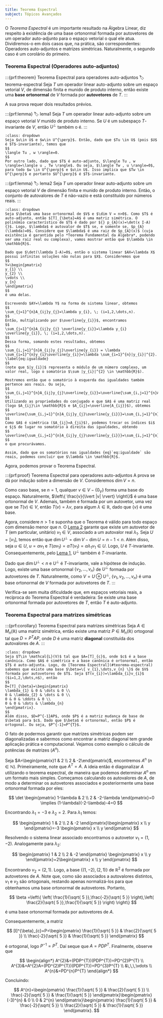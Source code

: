 ```yaml
---
title: Teorema Espectral
subject: Tópicos Avançados
---
```


O *Teorema Espectral* é um importante resultado na Álgebra Linear, diz respeito à existência de uma base ortonormal formada por autovetores de um operador auto-adjunto para o espaço vetorial o qual ele atua. Dividiremos-o em dois casos que, na prática, são correspondentes: Operadores auto-adjuntos e matrizes simétricas. Naturalmente, o segundo caso é um corolário do primeiro.

### Teorema Espectral (Operadores auto-adjuntos)

:::{prf:theorem} Teorema Espectral para operadores auto-adjuntos
:label: teorema-espectral
Seja $T$ um operador linear auto-adjunto sobre um espaço vetorial $V$, de dimensão finita e munido de produto interno, então existe uma **base ortonormal** de $V$ formada por **autovetores** de $T$.
:::

A sua prova requer dois resultados prévios.

:::{prf:lemma}
:label: lema1
Seja $T$ um operador linear auto-adjunto sobre um espaço vetorial $V$ munido de produto interno. Se $U$ é um subespaço $T$-invariante de $V$, então $U^{\perp}$ também o é. 
:::

```{admonition} Demonstração
:class: dropdown
Seja $u\in U$ e $w\in U^{\perp}$. Então, dado que $Tu \in U$ (pois $U$ é $T$-invariante), temos que
$$
\langle Tu , w \rangle=0.
$$
Por outro lado, dado que $T$ é auto-adjunto, $\langle Tu , w \rangle=\langle u , Tw \rangle$. Ou seja, $\langle Tw , u \rangle=0$, para todo $w \in U^{\perp}$ e $u\in U$. Isso implica que $Tw \in U^{\perp}$ e portanto $U^{\perp}$ é $T$-invariante.
```

:::{prf:lemma}
:label: lema2
Seja $T$ um operador linear auto-adjunto sobre um espaço vetorial $V$ de dimensão finita e munido de produto interno. Então, o conjunto de autovalores de $T$ é não-vazio e está constituído por números reais.
:::

```{admonition} Demonstração
:class: dropdown
Seja $\beta$ uma base ortonormal de $V$ e $\dim V = n>0$. Como $T$ é auto-adjunto, então $[T]_{\beta}=A$ é uma matriz simétrica. O polinômio característico de $T$ é dado por ${} p_{A}(x)=\det(x I-A) {}$. Logo, $\lambda$ é autovalor de $T$ se, e somente se, $p_{A}(\lambda)=0$. Considere que $\lambda$ é uma raiz de $p_{A}(x)$ (cuja existência é garantida pelo *Teorema Fundamental da Álgebra*, podendo ser uma raiz real ou complexa), vamos mostrar então que $\lambda \in \mathbb{R}$.

Dado que $\det(\lambda I-A)=0$, então o sistema linear $AX=\lambda X$ possui infinitas soluções não nulas para $X$. Consideremos que
$$
Y=\begin{pmatrix}
y_{1} \\
y_{2} \\
\vdots \\
y_{n}
\end{pmatrix}
$$
é uma delas.

Escrevendo $AY=\lambda Y$ na forma de sistema linear, obtemos
$$
\sum_{j=1}^{n}A_{ij}y_{j}=\lambda y_{i}, \; (i=1,2,\dots,n).
$$
Então, multiplicando por $\overline{y_{i}}$, encontramos
$$
\sum_{j=1}^{n}A_{ij}y_{j} \overline{y_{i}}=\lambda y_{i} \overline{y_{i}}, \; (i=1,2,\dots,n).
$$
Dessa forma, somando estes resultados, obtemos
$$
\sum_{i,j=1}^{n}A_{ij}y_{j}\overline{y_{i}} = \lambda \sum_{i=1}^{n}y_{i}\overline{y_{i}}=\lambda \sum_{i=1}^{n}|y_{i}|^{2}.
\label{eq:igualdade}
$$
(note que $|y_{i}|$ representa o módulo de um número complexo, um valor real, logo o somatório $\sum |y_{i}|^{2} \in \mathbb{R}$).

Mostremos então que o somatório à esquerda das igualdades também pertence aos reais. Ou seja,
$$
\sum_{i,j=1}^{n}A_{ij}y_{j}\overline{y_{i}}=\overline{\sum_{i,j=1}^{n}A_{ij}y_{j}\overline{y_{i}}}.
$$
Utilizando as propriedades do conjugado e que $A$ é uma matriz real (logo $A_{ij}\in \mathbb{R}$ e $A_{ij}=\overline{A_{ij}}$), obtemos
$$
\overline{\sum_{i,j=1}^{n}A_{ij}y_{j}\overline{y_{i}}}=\sum_{i,j=1}^{n}\overline{A_{ij}}\overline{y_{j}}y_{i}=\sum_{i,j=1}^{n}A_{ij}\overline{y_{j}}y_{i}.
$$
Como $A$ é simétrica ($A_{ij}=A_{ji}$), podemos trocar os índices $i$ e $j$ de lugar no somatório à direita das igualdades, obtendo
$$
\overline{\sum_{i,j=1}^{n}A_{ij}y_{j}\overline{y_{i}}}=\sum_{i,j=1}^{n}A_{ij}y_{j}\overline{y_{i}},
$$
o que procurávamos. 

Assim, dado que os somatórios nas igualdades {eq}`eq:igualdade` são reais, podemos concluir que $\lambda \in \mathbb{R}$.
```

Agora, podemos provar o Teorema Espectral.

:::{prf:proof} Teorema Espectral para operadores auto-adjuntos 
A prova se dá por indução sobre a dimensão de $V$. Consideremos $\dim V = n$.

Como caso base, se $n=1$, qualquer ${} v\in V-\{ 0_{V} \} {}$ forma uma base do espaço. Naturalmente, $\left\{  \frac{v}{\lvert |v| \rvert}  \right\}$ é uma base ortonormal de $V$. Ademais, também é formada por um autovetor, uma vez que se $T(v)\in V$, então $T(v)=\lambda v$, para algum $\lambda \in \mathbb{R}$, dado que $\{ v \}$ é uma base.

Agora, considere $n>1$ e suponha que o Teorema é válido para todo espaço com dimensão menor que $n$. O [Lema 2](#lema2) garante que existe um autovetor de $T$ (em particular, unitário) $v_{1}\in V$, associado a um autovalor real $\lambda_{1}$. Seja $U=[v_{1}]$, temos então que $\dim U^{\perp}= \dim V - \dim U=n-1<n$. Além disso, seja $u \in U$, $u=\alpha v_{1}$ e $T(\alpha v_{1})=\alpha T(v_{1})=\alpha \lambda_{1}v_{1}\in U$. Logo, $U$ é $T$-invariante. Consequentemente, pelo [Lema 1](#lema1), $U^{\perp}$ também é $T$-invariante.

Dado que $\dim U^{\perp}<n$ e ${} U^{\perp} {}$ é $T$-invariante, vale a hipótese de indução. Logo, existe uma base ortonormal $\{ v_{2},\dots ,v_{n} \}$ de $U^{\perp}$ formada por autovetores de $T$. Naturalmente, como $V=U \oplus U^{\perp}$, $\{ v_{1},v_{2},\dots,v_{n} \}$ é uma base ortonormal de $V$ formada por autovetores de $T$.
:::

Verifica-se sem muita dificuldade que, em espaços vetoriais reais, a recíproca do Teorema Espectral é verdadeira: Se existe uma base ortonormal formada por autovetores de $T$, então $T$ é auto-adjunto.

### Teorema Espectral para matrizes simétricas

:::{prf:corollary} Teorema Espectral para matrizes simétricas
Seja $A\in M_{n}(\mathbb{R})$ uma matriz simétrica, então existe uma matriz $P\in M_{n}(\mathbb{R})$ ortogonal tal que $D=P^{T}AP$, onde $D$ é uma matriz **diagonal** constituída dos autovalores de $A$.
:::

```{admonition} Demonstração
:class: dropdown
Seja $T\in \mathcal{L}(V)$ tal que $A=[T]_{c}$, onde $c$ é a base canônica. Como $A$ é simétrica e a base canônica é ortonormal, então $T$ é auto-adjunta. Logo, do [Teorema Espectral](#teorema-espectral) sabemos que existe uma base $\beta=\{ v_{1},\dots,v_{n} \}$ de $V$ formada por autovetores de $T$. Seja $T(v_{i})=\lambda_{i}v_{i}$ ($i=1,2,\dots,n$), então
$$
D=[T]_{\beta}=\begin{pmatrix}
\lambda_{1} & 0 & \dots & 0 \\
0 & \lambda_{2} & \dots & 0 \\
0 & 0 & \ddots & 0 \\
0 & 0 & \dots & \lambda_{n}
\end{pmatrix}.
$$
Além disso, $D=P^{-1}AP$, onde $P$ é a matriz mudança de base de $\beta$ para $c$. Dado que $\beta$ é ortonormal, então $P$ é ortogonal. Ou seja, $P^{-1}=P^{T}$.
```

O fato de podermos garantir que matrizes simétricas podem ser diagonalizadas e sabermos como encontrar a matriz diagonal tem grande aplicação prática e computacional. Vejamos como exemplo o cálculo de potências de matrizes ($A^n$).

Seja $A=\begin{pmatrix}1 & 2 \\ 2 & -2\end{pmatrix}$, encontremos $A^{n}$ ($n\in \mathbb{N}$). Primeiramente, note que $A^{T}=A$. A ideia então é diagonalizar $A$ utilizando o teorema espectral, de maneira que podemos determinar $A^{n}$ em um formato mais simples. Começamos calculando os autovalores de $A$, de modo a determinar os autovetores associados e posteriormente uma base ortonormal formada por eles:

$$
\det \begin{pmatrix}
1-\lambda & 2 \\
2 & -2-\lambda
\end{pmatrix}=0 \implies (1-\lambda)(-2-\lambda)-4=0
$$

Encontrando $\lambda_{1}=-3$ e $\lambda_{2}=2$. Para $\lambda_{1}$ temos:

$$
\begin{pmatrix}
1 & 2 \\
2 & -2
\end{pmatrix}\begin{pmatrix}
x \\
y
\end{pmatrix}=-3 \begin{pmatrix}
x \\
y
\end{pmatrix}
$$

Resolvendo o sistema linear associado encontramos o autovetor ${} v_{1}=(1,-2) {}$. Analogamente para $\lambda_{2}$:

$$
\begin{pmatrix}
1 & 2 \\
 2 & -2
\end{pmatrix} \begin{pmatrix}
x \\
y
\end{pmatrix}=2\begin{pmatrix}
x \\
y
\end{pmatrix}
$$

Encontrando ${} v_{2}=(2,1) {}$. Logo, a base $\{ (1,-2),(2,1) \}$ de $\mathbb{R}^{2}$ é formada por autovetores de $A$. Note que, como são associados a autovalores distintos,  $v_{1}$ e $v_{2}$ são ortogonais, restando apenas normalizá-los para que obtenhamos uma base ortonormal de autovetores. Portanto,

$$
\beta =\left\{  \left( \frac{1}{\sqrt{ 5 }},\frac{-2}{\sqrt{ 5 }} \right),\left( \frac{2}{\sqrt{ 5 }},\frac{1}{\sqrt{ 5 }} \right)  \right\}
$$

é uma base ortonormal formada por autovetores de $A$.

Consequentemente, a matriz

$$
[I]^{\beta}_{c}=P=\begin{pmatrix}
\frac{1}{\sqrt{ 5 }} & \frac{2}{\sqrt{ 5 }} \\
\frac{-2}{\sqrt{ 5 }} & \frac{1}{\sqrt{ 5 }}
\end{pmatrix}
$$

é ortogonal, logo $P^{-1}=P^{T}$. Daí seque que ${} A=PDP^{T} {}$. Finalmente, observe que

$$
\begin{align*}
A^{2}&=(PDP^{T})(PDP^{T})=PD^{2}P^{T} \\
A^{3}&=A^{2}A=(PD^{2}P^{T})(PDP^{T})=PD^{3}P^{T} \\
&\,\,\,\vdots \\
A^{n}&=PD^{n}P^{T}
\end{align*}
$$

Concluindo:

$$
A^{n}=\begin{pmatrix}
\frac{1}{\sqrt{ 5 }} & \frac{2}{\sqrt{ 5 }} \\
\frac{-2}{\sqrt{ 5 }} & \frac{1}{\sqrt{ 5 }}
\end{pmatrix}\begin{pmatrix}
(-3)^{n} & 0 \\
0 & 2^{n}
\end{pmatrix}\begin{pmatrix}
\frac{1}{\sqrt{ 5 }} & \frac{-2}{\sqrt{ 5 }} \\
\frac{2}{\sqrt{ 5 }} & \frac{1}{\sqrt{ 5 }} 
\end{pmatrix}.
$$

